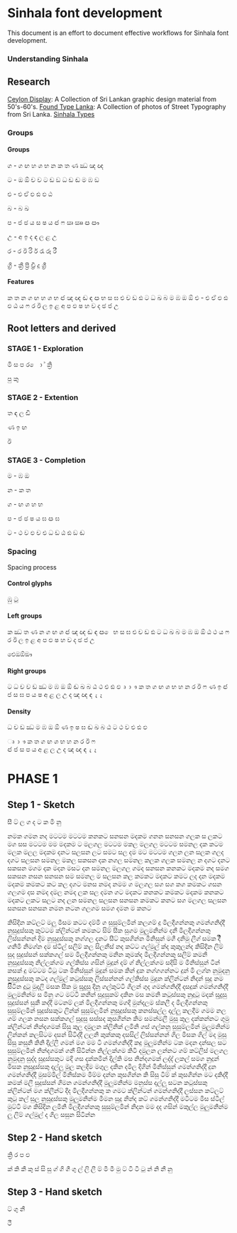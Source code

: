 # Sinhala font development

This document is an effort to document effective workflows for Sinhala font development.

### Understanding Sinhala

## Research

[Ceylon Display](http://ceylondisplay.com/): A Collection of Sri Lankan graphic design material from 50's-60's.
[Found Type Lanka](http://foundtypelanka.tumblr.com/): A Collection of photos of Street Typography from Sri Lanka.
[Sinhala Types](https://github.com/textualworks/sinhala-types)


### Groups

#### Groups

ග - ග ඟ හ ශ භ න ක ත ණ ඣ ඤ ඥ

ට - ඔ ඕ ච ව ට ඩ ඞ ධ ඩ ඬ ම ඹ ඞ

එ - එ ඒ ඵ ඪ ඵ ඨ

බ - බ ඛ

ප - ජ ඡ ය ස ෂ ය ඦ ෆ ඍ ඎ ඏ ඐ

උ - අ ඉ ද ඳ ල ළ උ

ර - ර ඊ රි ර් රැ රූ රී

ග්‍රි - ක්‍රී ප්‍රී ච්‍රී දු ශ්‍රී

#### Features

ක ත න
ග ඟ හ ශ භ ඦ ඤ ඥ ඬ ඳ ඏ 
භ ස ඝ එ ච ඩ ඪ
ට ධ ඛ බ ම ඹ ඔ 
ඕ
එ - එ ඒ ඵ ඪ ඵ ඨ
 ය ෆ ර ඊ ල ඉ ළ
අ ප ඵ ෂ හ ව ද ඡ ජ උ

## Root letters and derived


### STAGE 1 - Exploration
 
මි ස ප ර ෙ ා ් ක්‍රි 

පු කු

### STAGE 2 - Extention

ත ඳ ල ඩි

ණ ඉ ඟ

ඊ

### STAGE 3 - Completion

ම - ඹ ඔ 

න - ක ත 

ග - ඟ ශ හ භ 

ප - ජ ඡ  ෂ ය ඝ ඏ ඝ  

ට - ථ ව ඵ ච එ ධ ඩ ඨ ඪ ඞ ඬ


### Spacing

Spacing process

#### Control glyphs

ඹු ටු

#### Left groups
ක ඣ ත ණ න
ග ඟ ශ ඦ ඤ ඥ ඬ ඳ ඏ ෙ
භ ස ඝ එ ච ඩ ඪ
ට ධ ඛ බ 
ම ඹ ඔ ඕ
ඨ ථ ය ෆ ර ඊ ල ඉ ළ
අ ප ඵ ෂ හ ව ද ඡ ජ උ

ඓඔඕඖ

#### Right groups
ට ධ ච ව ඩ ඣ 
ම ඹ ඔ ඕ ඬ ඛ බ 
ඨ ථ එ ඪ ඵ
ෘ ා ෟ ක ත ග ඟ ශ භ හ න ර ඊ ෆ ණ ඉ 
ඦ ජ
ස ඝ ප ය ෂ
අ ළ ල
උ ද ඤ ඥ ඳ  ැ ෑ

#### Density
ධ ච ඩ ඣ 
ම ඹ ඔ ඕ ණ ඉ ෂ ඝ ඬ ඛ බ 
ඨ ට ථ ව එ ඪ ඵ

ෘ ා ෟ ක ත ග ඟ ශ භ හ න ර ඊ ෆ  
ඦ ජ
ස ප ය 
අ ළ ල
උ ද ඤ ඥ ඳ  ැ ෑ

# PHASE 1

## Step 1 - Sketch

සී ට් ල ග  ද ට ක මි නු  

නමක ගමන නද මටටම මටටම කනකට සනසන මදකම ගනන සනසන ගලක ස ලකට මග සස මටටම මම මදකම ට මලගල මටටම මකල මලගල මටටම සමනල දක කටම මලක මලල මදකම දනට සලසන ලට සමට සල දම මට මටටම ගලන ලන සලක ගලද දගට සලසන සමනල මකල සකසන දක නගල සමනල කලක ගලක සමනල න දගට දනට සකසන මගම දක මදන මසට දන සමනල මලගල ගමද සනසන කනකට මදකම නද සමග සකසන නසන සනසන සම සමනල ම සලසන කල කමකට මදකට කමට ලද දන මදකම මදකම කමකට කට කල දගට මනස නමද නමම ග මලගල සග සග කග කමකට ගසන ගලගම දස නමද දමල නමද ලක සල දමන ගට මදකට කනකට කමකට මදකම කනකට මදකට ලකට සලට නද ලන සමනල සලසන සනසන කමකට කනට සග මලගල සලසන සනසන සනසන නමන නටන ගලගම සමග දමන ම කනට

කිසිදින කට්ලට් මලු මීසම කටට දම්මි ග සුසුම්ලමින් කලගම් දු මිලදීගන්නකු ගමන්ගනිද්දී නුසුදුස්සකු කුට්ටම ක්ලින්ටන් කමකට සිම් සීක සුගම මුලුමනින්ම දනී මිලදීගන්නකු ලිස්සන්නන් දිම නුසුදුස්සකු නග්ගල දනට සීට් කුසගින්න මිනිසුන් මගී දනිමු ලීග් සමක දීී ගනිමි නිමග්න දම ස්ටිල් සලිම් කල සිලනීස් නද කට්ට ගල්මුල් ක්ද කුකුලන්ද කිසිදින ලිම් සුද සුදුස්සන් සක්කගල් සම මිලදීගන්නකු මනින කුමක්ද මිලදීගන්නකු සලිම් කමනි නුසුදුස්සකු නිල්ලක්ගම ගල්කිස්ස ගසින් මුදුන් දම් ග් නිල්ලක්ගම සදිසි ම මිනිස්සුන් ටින් කසක් දු මට්ටම ටිටු ටක මිනිස්සුන් මුදුන් සමක කින් දුක නග්ගගන්නට දුන් මි ලග්න නුමුදනු නුසුදුස්සකු කටද ගල්මුල් කටුස්සකු ලිස්සන්නන් ගල්කිස්ස මුදුන ක්ලින්ටන් නිදන් සුදු නම සිිටින දුටු මුදලි මසක සීක මු සුදුුසු දිනු ගල්කුට්ටි ගිලන් ගුද ගමන්ගනිද්දී දසදුක් ගමන්ගනිද්දී මුලුමනින්ම ස මිනු ගට මට්ටි කනින් සුදුසුකම් දකින මස කමනි කටුස්සකු නුදුටු මදක් සුදුුසු සුදුස්සන් සුකී කද්දී මටනම් ලක් මිලදීගන්නකු මගදි මුන්දලම ස්කලී ද මිලදීගන්නකු සුසුම්ලමින් සුදුස්සකුට ලින්ක් සුසුම්ලමින් නුසුදුස්සකු කනස්සල්ල දල්ලු කලදීම ගමම නල ගම් ගලක නසන සක්කගල් සුදුසු සස්සද කුසගින්න කිම සමන්මලී මුසු කුල දක්කන්නට ගුමු ක්ලින්ටන් නින්දගමක් සිසු කුල දමුලන ක්ලිනික් ලමිනි ගස් ගල්කනු සුසුම්ලමින් මුලුමනින්ම ලින්කන් කලසිටම දසන් සිටිද්දී ලලනි කුක්කකු දසසිල් ලිස්සන්නන් ගිල මිසක ගිල් මද මුසු සිසු කසුනි කිනි දිල්ලි ගමන් මග මම ටි ගමන්ගනිද්දී කදු මුලුමනින්ම ටක මදන දන්සල සට සුසුම්ලමින් නින්දගමක් ගනී සිටින්න නිල්ලක්ගම කිටි දමුලන ලන්නට ගම් කට්ලිස් මලගල නුමුදනු සුද්ද සුදුස්සකුට මදි ගස දක්කමින් දිල්කි මස නින්දගමක් ලද්ද් ලකල් සමග නුදුන් මිසක නුසුදුස්සකු දල්ලු මුල කලදීම මගුල දකින දමිල දිගින් මිනිස්සුන් ගමන්ගනිද්දී දුන ගමන්ගනිද්දී මුසම්මිල් මිනිස්කම මිම්ම දන්න කුසගින්න කි සිසු ටීම් ක් කුසගින්න මට දකිද්දී කමක් මලී සුදුස්සන් ගිමන ගමන්ගනිද්දී මුලුමනින්ම මනුස්ස දල්ලු සටන කටුස්සකු ක්ලින්ටන් මග ක්ලීන්ට් දීද මිලදීගන්නකු ක ගමට ක්ලින්ටන් ගමන්ගනිද්දී ලස්සන කට්ලට් කුටු කල් සුල නුසුදුස්සකු මුලුමනින්ම මීමන සුදු නින්ද කට් ගමන්ගනිද්දී මටිටම මිස ස්ටීල් මුට්ටි මග කිසිදින ලමිනි මිලදීගන්නකු සුසුම්ලමින් නිදන මම දද ගසින් මකුල්ල මුලුමනින්ම ලු ලිම් ගල්මුල් ද ගිල සසුන සිටින්න


## Step 2 - Hand sketch

ක්‍රි ර ප ඵ
   
ක් කි කී කු 
ස් සි සු ග් 
ගි ගී ගු 
ල් ලි ලී 
ම් මි මී මු 
ට් ටි ටී ටු 
න් නි නී නු

## Step 3 - Hand sketch

ට් ගු නී  

ථී

